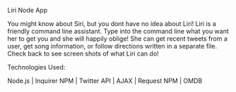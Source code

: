 Liri Node App

You might know about Siri, but you dont have no idea about Liri! Liri is a friendly command line assistant. Type into the command line what you want her to get you and she will happily oblige! She can get recent tweets from a user, get song information, or follow directions written in a separate file. Check back to see screen shots of what Liri can do!

Technologies Used:

Node.js | Inquirer NPM | Twitter API | AJAX | Request NPM | OMDB
